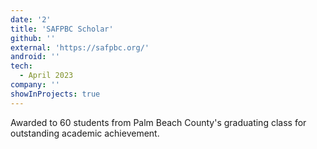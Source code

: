 ```yaml
---
date: '2'
title: 'SAFPBC Scholar'
github: ''
external: 'https://safpbc.org/'
android: ''
tech:
  - April 2023
company: ''
showInProjects: true
---
```


Awarded to 60 students from Palm Beach County's graduating class for outstanding academic achievement.
